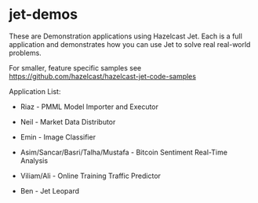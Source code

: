 # jet-demos
These are Demonstration applications using Hazelcast Jet. Each is a full application and demonstrates how you can use Jet to solve real real-world problems.

For smaller, feature specific samples see https://github.com/hazelcast/hazelcast-jet-code-samples

Application List:

* Riaz - PMML Model Importer and Executor

* Neil - Market Data Distributor

* Emin - Image Classifier

* Asim/Sancar/Basri/Talha/Mustafa -  Bitcoin Sentiment Real-Time Analysis

* Viliam/Ali - Online Training Traffic Predictor

* Ben - Jet Leopard

